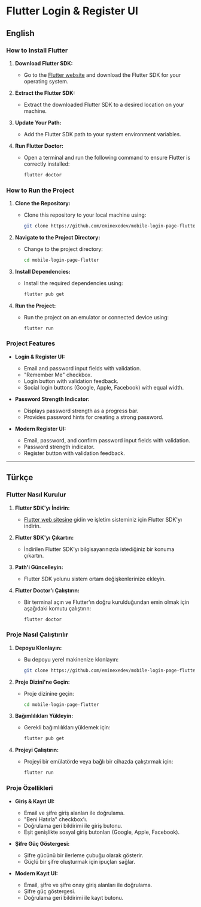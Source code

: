 # Flutter Login & Register UI

## English

### How to Install Flutter

1. **Download Flutter SDK:**
   - Go to the [Flutter website](https://flutter.dev/docs/get-started/install) and download the Flutter SDK for your operating system.

2. **Extract the Flutter SDK:**
   - Extract the downloaded Flutter SDK to a desired location on your machine.

3. **Update Your Path:**
   - Add the Flutter SDK path to your system environment variables.

4. **Run Flutter Doctor:**
   - Open a terminal and run the following command to ensure Flutter is correctly installed:
     ```sh
     flutter doctor
     ```

### How to Run the Project

1. **Clone the Repository:**
   - Clone this repository to your local machine using:
     ```sh
     git clone https://github.com/eminexedev/mobile-login-page-flutter.git
     ```

2. **Navigate to the Project Directory:**
   - Change to the project directory:
     ```sh
     cd mobile-login-page-flutter
     ```

3. **Install Dependencies:**
   - Install the required dependencies using:
     ```sh
     flutter pub get
     ```

4. **Run the Project:**
   - Run the project on an emulator or connected device using:
     ```sh
     flutter run
     ```

### Project Features

- **Login & Register UI:**
  - Email and password input fields with validation.
  - "Remember Me" checkbox.
  - Login button with validation feedback.
  - Social login buttons (Google, Apple, Facebook) with equal width.

- **Password Strength Indicator:**
  - Displays password strength as a progress bar.
  - Provides password hints for creating a strong password.

- **Modern Register UI:**
  - Email, password, and confirm password input fields with validation.
  - Password strength indicator.
  - Register button with validation feedback.

---

## Türkçe

### Flutter Nasıl Kurulur

1. **Flutter SDK'yı İndirin:**
   - [Flutter web sitesine](https://flutter.dev/docs/get-started/install) gidin ve işletim sisteminiz için Flutter SDK'yı indirin.

2. **Flutter SDK'yı Çıkartın:**
   - İndirilen Flutter SDK'yı bilgisayarınızda istediğiniz bir konuma çıkartın.

3. **Path'i Güncelleyin:**
   - Flutter SDK yolunu sistem ortam değişkenlerinize ekleyin.

4. **Flutter Doctor'ı Çalıştırın:**
   - Bir terminal açın ve Flutter'ın doğru kurulduğundan emin olmak için aşağıdaki komutu çalıştırın:
     ```sh
     flutter doctor
     ```

### Proje Nasıl Çalıştırılır

1. **Depoyu Klonlayın:**
   - Bu depoyu yerel makinenize klonlayın:
     ```sh
     git clone https://github.com/eminexedev/mobile-login-page-flutter.git
     ```

2. **Proje Dizini'ne Geçin:**
   - Proje dizinine geçin:
     ```sh
     cd mobile-login-page-flutter
     ```

3. **Bağımlılıkları Yükleyin:**
   - Gerekli bağımlılıkları yüklemek için:
     ```sh
     flutter pub get
     ```

4. **Projeyi Çalıştırın:**
   - Projeyi bir emülatörde veya bağlı bir cihazda çalıştırmak için:
     ```sh
     flutter run
     ```

### Proje Özellikleri

- **Giriş & Kayıt UI:**
  - Email ve şifre giriş alanları ile doğrulama.
  - "Beni Hatırla" checkbox'ı.
  - Doğrulama geri bildirimi ile giriş butonu.
  - Eşit genişlikte sosyal giriş butonları (Google, Apple, Facebook).

- **Şifre Güç Göstergesi:**
  - Şifre gücünü bir ilerleme çubuğu olarak gösterir.
  - Güçlü bir şifre oluşturmak için ipuçları sağlar.

- **Modern Kayıt UI:**
  - Email, şifre ve şifre onay giriş alanları ile doğrulama.
  - Şifre güç göstergesi.
  - Doğrulama geri bildirimi ile kayıt butonu.

